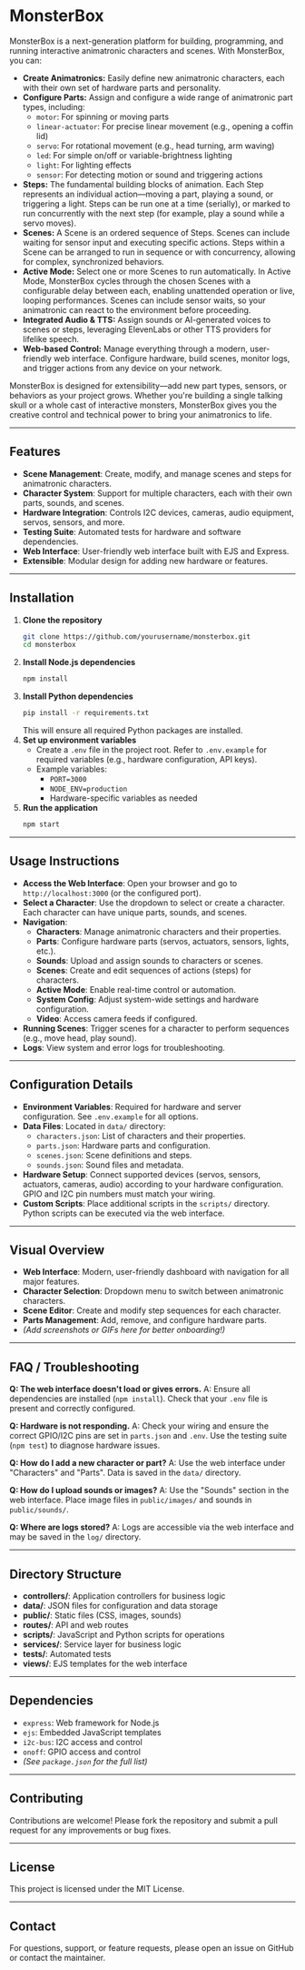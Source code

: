 # MonsterBox

MonsterBox is a next-generation platform for building, programming, and running interactive animatronic characters and scenes. With MonsterBox, you can:

- **Create Animatronics:** Easily define new animatronic characters, each with their own set of hardware parts and personality.
- **Configure Parts:** Assign and configure a wide range of animatronic part types, including:
  - `motor`: For spinning or moving parts
  - `linear-actuator`: For precise linear movement (e.g., opening a coffin lid)
  - `servo`: For rotational movement (e.g., head turning, arm waving)
  - `led`: For simple on/off or variable-brightness lighting
  - `light`: For lighting effects
  - `sensor`: For detecting motion or sound and triggering actions
- **Steps:** The fundamental building blocks of animation. Each Step represents an individual action—moving a part, playing a sound, or triggering a light. Steps can be run one at a time (serially), or marked to run concurrently with the next step (for example, play a sound while a servo moves).
- **Scenes:** A Scene is an ordered sequence of Steps. Scenes can include waiting for sensor input and executing specific actions. Steps within a Scene can be arranged to run in sequence or with concurrency, allowing for complex, synchronized behaviors.
- **Active Mode:** Select one or more Scenes to run automatically. In Active Mode, MonsterBox cycles through the chosen Scenes with a configurable delay between each, enabling unattended operation or live, looping performances. Scenes can include sensor waits, so your animatronic can react to the environment before proceeding.
- **Integrated Audio & TTS:** Assign sounds or AI-generated voices to scenes or steps, leveraging ElevenLabs or other TTS providers for lifelike speech.
- **Web-based Control:** Manage everything through a modern, user-friendly web interface. Configure hardware, build scenes, monitor logs, and trigger actions from any device on your network.

MonsterBox is designed for extensibility—add new part types, sensors, or behaviors as your project grows. Whether you're building a single talking skull or a whole cast of interactive monsters, MonsterBox gives you the creative control and technical power to bring your animatronics to life.

---

## Features

- **Scene Management**: Create, modify, and manage scenes and steps for animatronic characters.
- **Character System**: Support for multiple characters, each with their own parts, sounds, and scenes.
- **Hardware Integration**: Controls I2C devices, cameras, audio equipment, servos, sensors, and more.
- **Testing Suite**: Automated tests for hardware and software dependencies.
- **Web Interface**: User-friendly web interface built with EJS and Express.
- **Extensible**: Modular design for adding new hardware or features.

---

## Installation

1. **Clone the repository**
   ```bash
   git clone https://github.com/yourusername/monsterbox.git
   cd monsterbox
   ```
2. **Install Node.js dependencies**
   ```bash
   npm install
   ```
3. **Install Python dependencies**
   ```bash
   pip install -r requirements.txt
   ```
   This will ensure all required Python packages are installed.
4. **Set up environment variables**
   - Create a `.env` file in the project root. Refer to `.env.example` for required variables (e.g., hardware configuration, API keys).
   - Example variables:
     - `PORT=3000`
     - `NODE_ENV=production`
     - Hardware-specific variables as needed
5. **Run the application**
   ```bash
   npm start
   ```

---

## Usage Instructions

- **Access the Web Interface**: Open your browser and go to `http://localhost:3000` (or the configured port).
- **Select a Character**: Use the dropdown to select or create a character. Each character can have unique parts, sounds, and scenes.
- **Navigation**:
  - **Characters**: Manage animatronic characters and their properties.
  - **Parts**: Configure hardware parts (servos, actuators, sensors, lights, etc.).
  - **Sounds**: Upload and assign sounds to characters or scenes.
  - **Scenes**: Create and edit sequences of actions (steps) for characters.
  - **Active Mode**: Enable real-time control or automation.
  - **System Config**: Adjust system-wide settings and hardware configuration.
  - **Video**: Access camera feeds if configured.
- **Running Scenes**: Trigger scenes for a character to perform sequences (e.g., move head, play sound).
- **Logs**: View system and error logs for troubleshooting.

---

## Configuration Details

- **Environment Variables**: Required for hardware and server configuration. See `.env.example` for all options.
- **Data Files**: Located in `data/` directory:
  - `characters.json`: List of characters and their properties.
  - `parts.json`: Hardware parts and configuration.
  - `scenes.json`: Scene definitions and steps.
  - `sounds.json`: Sound files and metadata.
- **Hardware Setup**: Connect supported devices (servos, sensors, actuators, cameras, audio) according to your hardware configuration. GPIO and I2C pin numbers must match your wiring.
- **Custom Scripts**: Place additional scripts in the `scripts/` directory. Python scripts can be executed via the web interface.

---

## Visual Overview

- **Web Interface**: Modern, user-friendly dashboard with navigation for all major features.
- **Character Selection**: Dropdown menu to switch between animatronic characters.
- **Scene Editor**: Create and modify step sequences for each character.
- **Parts Management**: Add, remove, and configure hardware parts.
- *(Add screenshots or GIFs here for better onboarding!)*

---

## FAQ / Troubleshooting

**Q: The web interface doesn't load or gives errors.**
A: Ensure all dependencies are installed (`npm install`). Check that your `.env` file is present and correctly configured.

**Q: Hardware is not responding.**
A: Check your wiring and ensure the correct GPIO/I2C pins are set in `parts.json` and `.env`. Use the testing suite (`npm test`) to diagnose hardware issues.

**Q: How do I add a new character or part?**
A: Use the web interface under "Characters" and "Parts". Data is saved in the `data/` directory.

**Q: How do I upload sounds or images?**
A: Use the "Sounds" section in the web interface. Place image files in `public/images/` and sounds in `public/sounds/`.

**Q: Where are logs stored?**
A: Logs are accessible via the web interface and may be saved in the `log/` directory.

---

## Directory Structure

- **controllers/**: Application controllers for business logic
- **data/**: JSON files for configuration and data storage
- **public/**: Static files (CSS, images, sounds)
- **routes/**: API and web routes
- **scripts/**: JavaScript and Python scripts for operations
- **services/**: Service layer for business logic
- **tests/**: Automated tests
- **views/**: EJS templates for the web interface

---

## Dependencies

- `express`: Web framework for Node.js
- `ejs`: Embedded JavaScript templates
- `i2c-bus`: I2C access and control
- `onoff`: GPIO access and control
- *(See `package.json` for the full list)*

---

## Contributing

Contributions are welcome! Please fork the repository and submit a pull request for any improvements or bug fixes.

---

## License

This project is licensed under the MIT License.

---

## Contact

For questions, support, or feature requests, please open an issue on GitHub or contact the maintainer.

